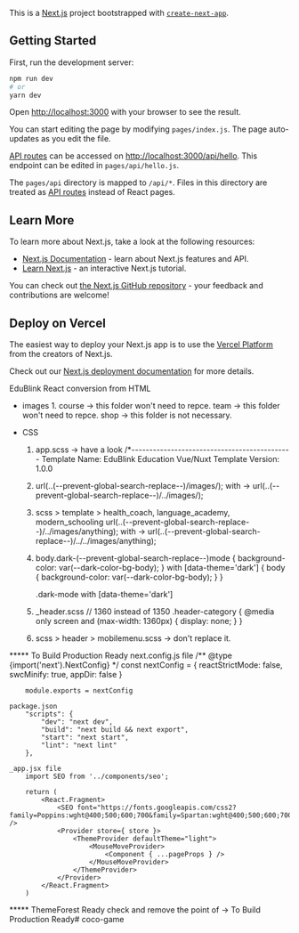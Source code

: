 This is a [Next.js](https://nextjs.org/) project bootstrapped with [`create-next-app`](https://github.com/vercel/next.js/tree/canary/packages/create-next-app).

## Getting Started

First, run the development server:

```bash
npm run dev
# or
yarn dev
```

Open [http://localhost:3000](http://localhost:3000) with your browser to see the result.

You can start editing the page by modifying `pages/index.js`. The page auto-updates as you edit the file.

[API routes](https://nextjs.org/docs/api-routes/introduction) can be accessed on [http://localhost:3000/api/hello](http://localhost:3000/api/hello). This endpoint can be edited in `pages/api/hello.js`.

The `pages/api` directory is mapped to `/api/*`. Files in this directory are treated as [API routes](https://nextjs.org/docs/api-routes/introduction) instead of React pages.

## Learn More

To learn more about Next.js, take a look at the following resources:

- [Next.js Documentation](https://nextjs.org/docs) - learn about Next.js features and API.
- [Learn Next.js](https://nextjs.org/learn) - an interactive Next.js tutorial.

You can check out [the Next.js GitHub repository](https://github.com/vercel/next.js/) - your feedback and contributions are welcome!

## Deploy on Vercel

The easiest way to deploy your Next.js app is to use the [Vercel Platform](https://vercel.com/new?utm_medium=default-template&filter=next.js&utm_source=create-next-app&utm_campaign=create-next-app-readme) from the creators of Next.js.

Check out our [Next.js deployment documentation](https://nextjs.org/docs/deployment) for more details.

EduBlink React conversion from HTML

* images
    1. 
        course -> this folder won't need to repce.
        team -> this folder won't need to repce.
        shop -> this folder is not necessary.

* CSS
    1. app.scss -> have a look
        /*---------------------------------------------
        Template Name: EduBlink Education Vue/Nuxt Template
        Version: 1.0.0

    2. url(..(--prevent-global-search-replace--)/images/); with -> url(..(--prevent-global-search-replace--)/../images/);

    3. scss > template > health_coach, language_academy, modern_schooling
    url(..(--prevent-global-search-replace--)/../images/anything); with -> url(..(--prevent-global-search-replace--)/../../images/anything);

    4. 
        body.dark-(--prevent-global-search-replace--)mode {
            background-color: var(--dark-color-bg-body);
        }
        with 
        [data-theme='dark'] {
            body {
                background-color: var(--dark-color-bg-body);
            }
        }

        .dark-mode with [data-theme='dark']
    
    5. _header.scss
        // 1360 instead of 1350
        .header-category {
            @media only screen and (max-width: 1360px) {
                display: none;
            }
        }
    
    6. scss > header > mobilemenu.scss -> don't replace it.

***** To Build Production Ready
    next.config.js file
        /** @type {import('next').NextConfig} */
            const nextConfig = {
            reactStrictMode: false,
            swcMinify: true,
            appDir: false
        }

        module.exports = nextConfig
    
    package.json
        "scripts": {
            "dev": "next dev",
            "build": "next build && next export",
            "start": "next start",
            "lint": "next lint"
        },

    _app.jsx file
        import SEO from '../components/seo';

        return (
            <React.Fragment>
                <SEO font="https://fonts.googleapis.com/css2?family=Poppins:wght@400;500;600;700&family=Spartan:wght@400;500;600;700;800&display=swap" />
                <Provider store={ store }>
                    <ThemeProvider defaultTheme="light">
                        <MouseMoveProvider>
                            <Component { ...pageProps } />
                        </MouseMoveProvider>
                    </ThemeProvider>
                </Provider>
            </React.Fragment>
        )

***** ThemeForest Ready
    check and remove the point of -> To Build Production Ready# coco-game
